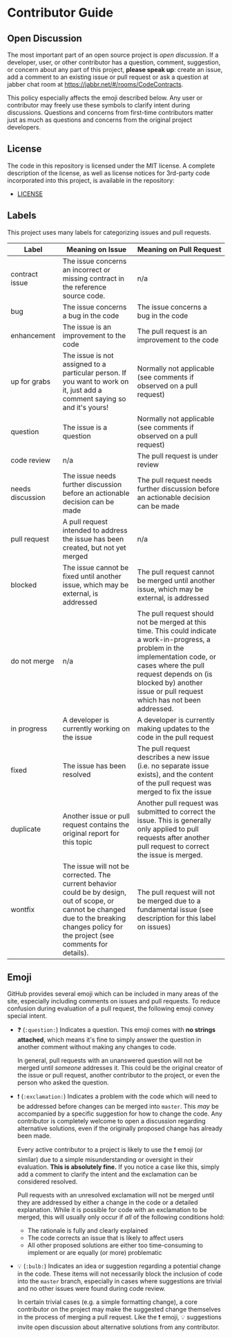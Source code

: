 # Contributor Guide

## Open Discussion

The most important part of an open source project is *open discussion*. If a developer, user, or other contributor has
a question, comment, suggestion, or concern about any part of this project, **please speak up**: create an issue, add
a comment to an existing issue or pull request or ask a question at jabber chat room at https://jabbr.net/#/rooms/CodeContracts.

This policy especially affects the emoji described below. Any user or contributor may freely use these symbols to
clarify intent during discussions. Questions and concerns from first-time contributors matter just as much as questions
and concerns from the original project developers.

## License

The code in this repository is licensed under the MIT license. A complete description of the license, as well as license
notices for 3rd-party code incorporated into this project, is available in the repository:

* [LICENSE](https://github.com/Microsoft/CodeContracts/blob/master/LICENSE.txt)

## Labels

This project uses many labels for categorizing issues and pull requests.

| Label | Meaning on Issue | Meaning on Pull Request |
| --- | --- | --- |
|contract issue| The issue concerns an incorrect or missing contract in the reference source code. | n/a |
| bug | The issue concerns a bug in the code | The issue concerns a bug in the code |
| enhancement | The issue is an improvement to the code | The pull request is an improvement to the code |
| up for grabs | The issue is not assigned to a particular person. If you want to work on it, just add a comment saying so and it's yours! | Normally not applicable (see comments if observed on a pull request) |
| question | The issue is a question | Normally not applicable (see comments if observed on a pull request) |
| code review | n/a | The pull request is under review |
| needs discussion | The issue needs further discussion before an actionable decision can be made | The pull request needs further discussion before an actionable decision can be made |
| pull request | A pull request intended to address the issue has been created, but not yet merged | n/a |
| blocked | The issue cannot be fixed until another issue, which may be external, is addressed | The pull request cannot be merged until another issue, which may be external, is addressed |
| do not merge | n/a | The pull request should not be merged at this time. This could indicate a work-in-progress, a problem in the implementation code, or cases where the pull request depends on (is blocked by) another issue or pull request which has not been addressed. |
| in progress | A developer is currently working on the issue | A developer is currently making updates to the code in the pull request |
| fixed | The issue has been resolved | The pull request describes a new issue (i.e. no separate issue exists), and the content of the pull request was merged to fix the issue |
| duplicate | Another issue or pull request contains the original report for this topic | Another pull request was submitted to correct the issue. This is generally only applied to pull requests after another pull request to correct the issue is merged. |
| wontfix | The issue will not be corrected. The current behavior could be by design, out of scope, or cannot be changed due to the breaking changes policy for the project (see comments for details). | The pull request will not be merged due to a fundamental issue (see description for this label on issues) |

## Emoji

GitHub provides several emoji which can be included in many areas of the site, especially including comments on issues
and pull requests. To reduce confusion during evaluation of a pull request, the following emoji convey special intent.

* :question: (`:question:`) Indicates a question. This emoji comes with **no strings attached**, which means it's fine
  to simply answer the question in another comment without making any changes to code.

  In general, pull requests with an unanswered question will not be merged until *someone* addresses it. This could be
  the original creator of the issue or pull request, another contributor to the project, or even the person who asked
  the question.

* :exclamation: (`:exclamation:`) Indicates a problem with the code which will need to be addressed before changes can
  be merged into `master`. This *may* be accompanied by a specific suggestion for how to change the code. Any
  contributor is completely welcome to open a discussion regarding alternative solutions, even if the originally
  proposed change has already been made.

  Every active contributor to a project is likely to use the :exclamation: emoji (or similar) due to a simple
  misunderstanding or oversight in their evaluation. **This is absolutely fine.** If you notice a case like this, simply
  add a comment to clarify the intent and the exclamation can be considered resolved.

  Pull requests with an unresolved exclamation will not be merged until they are addressed by either a change in the
  code or a detailed explanation. While it is possible for code with an exclamation to be merged, this will usually only
  occur if *all* of the following conditions hold:

    * The rationale is fully and clearly explained
    * The code corrects an issue that is likely to affect users
    * All other proposed solutions are either too time-consuming to implement or are equally (or more) problematic

* :bulb: (`:bulb:`) Indicates an idea or suggestion regarding a potential change in the code. These items will not
  necessarily block the inclusion of code into the `master` branch, especially in cases where suggestions are trivial
  and no other issues were found during code review.

  In certain trivial cases (e.g. a simple formatting change), a core contributor on the project may make the suggested
  change themselves in the process of merging a pull request. Like the :exclamation: emoji, :bulb: suggestions invite
  open discussion about alternative solutions from any contributor.